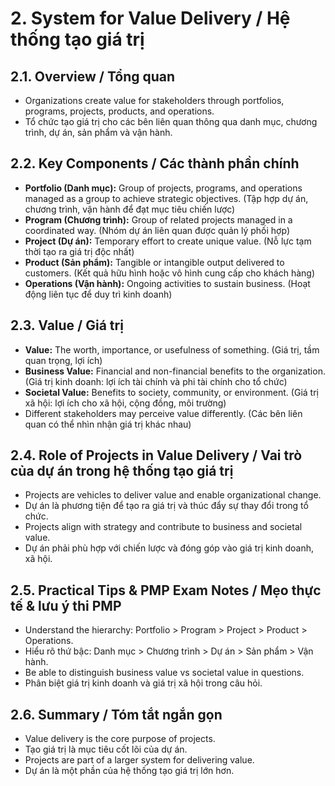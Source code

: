 # 2. System for Value Delivery / Hệ thống tạo giá trị

## 2.1. Overview / Tổng quan
- Organizations create value for stakeholders through portfolios, programs, projects, products, and operations.
- Tổ chức tạo giá trị cho các bên liên quan thông qua danh mục, chương trình, dự án, sản phẩm và vận hành.

## 2.2. Key Components / Các thành phần chính
- **Portfolio (Danh mục):** Group of projects, programs, and operations managed as a group to achieve strategic objectives. (Tập hợp dự án, chương trình, vận hành để đạt mục tiêu chiến lược)
- **Program (Chương trình):** Group of related projects managed in a coordinated way. (Nhóm dự án liên quan được quản lý phối hợp)
- **Project (Dự án):** Temporary effort to create unique value. (Nỗ lực tạm thời tạo ra giá trị độc nhất)
- **Product (Sản phẩm):** Tangible or intangible output delivered to customers. (Kết quả hữu hình hoặc vô hình cung cấp cho khách hàng)
- **Operations (Vận hành):** Ongoing activities to sustain business. (Hoạt động liên tục để duy trì kinh doanh)

## 2.3. Value / Giá trị
- **Value:** The worth, importance, or usefulness of something. (Giá trị, tầm quan trọng, lợi ích)
- **Business Value:** Financial and non-financial benefits to the organization. (Giá trị kinh doanh: lợi ích tài chính và phi tài chính cho tổ chức)
- **Societal Value:** Benefits to society, community, or environment. (Giá trị xã hội: lợi ích cho xã hội, cộng đồng, môi trường)
- Different stakeholders may perceive value differently. (Các bên liên quan có thể nhìn nhận giá trị khác nhau)

## 2.4. Role of Projects in Value Delivery / Vai trò của dự án trong hệ thống tạo giá trị
- Projects are vehicles to deliver value and enable organizational change.
- Dự án là phương tiện để tạo ra giá trị và thúc đẩy sự thay đổi trong tổ chức.
- Projects align with strategy and contribute to business and societal value.
- Dự án phải phù hợp với chiến lược và đóng góp vào giá trị kinh doanh, xã hội.

## 2.5. Practical Tips & PMP Exam Notes / Mẹo thực tế & lưu ý thi PMP
- Understand the hierarchy: Portfolio > Program > Project > Product > Operations.
- Hiểu rõ thứ bậc: Danh mục > Chương trình > Dự án > Sản phẩm > Vận hành.
- Be able to distinguish business value vs societal value in questions.
- Phân biệt giá trị kinh doanh và giá trị xã hội trong câu hỏi.

## 2.6. Summary / Tóm tắt ngắn gọn
- Value delivery is the core purpose of projects.
- Tạo giá trị là mục tiêu cốt lõi của dự án.
- Projects are part of a larger system for delivering value.
- Dự án là một phần của hệ thống tạo giá trị lớn hơn. 